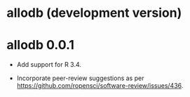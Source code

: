 # allodb (development version)

# allodb 0.0.1

* Add support for R 3.4.

* Incorporate peer-review suggestions as per
https://github.com/ropensci/software-review/issues/436.
